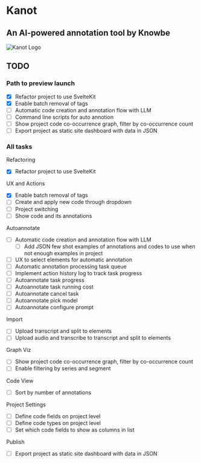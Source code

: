 # Kanot
## An AI-powered annotation tool by Knowbe

![Kanot Logo](https://github.com/user-attachments/assets/38d7af27-11ce-4ba6-941a-07218e6dbe8a)

## TODO 

### Path to preview launch

- [x] Refactor project to use SvelteKit
- [x] Enable batch removal of tags
- [ ] Automatic code creation and annotation flow with LLM
- [ ] Command line scripts for auto annotion
- [ ] Show project code co-occurrence graph, filter by co-occurrence count
- [ ] Export project as static site dashboard with data in JSON

### All tasks

Refactoring
- [x] Refactor project to use SvelteKit

UX and Actions
- [x] Enable batch removal of tags
- [ ] Create and apply new code through dropdown
- [ ] Project switching
- [ ] Show code and its annotations

Autoannotate
- [ ] Automatic code creation and annotation flow with LLM
  - [ ] Add JSON few shot examples of annotations and codes to use when not enough examples in project
- [ ] UX to select elements for automatic annotation
- [ ] Automatic annotation processing task queue
- [ ] Implement action history log to track task progress
- [ ] Autoannotate task progress
- [ ] Autoannotate task running cost
- [ ] Autoannotate cancel task
- [ ] Autoannotate pick model
- [ ] Autoannotate configure prompt
  
Import 
- [ ] Upload transcript and split to elements
- [ ] Upload audio and transcribe to transcript and split to elements

Graph Viz
- [ ] Show project code co-occurrence graph, filter by co-occurrence count
- [ ] Enable filtering by series and segment

Code View
- [ ] Sort by number of annotations

Project Settings
- [ ] Define code fields on project level
- [ ] Define code types on project level
- [ ] Set which code fields to show as columns in list

Publish 
- [ ] Export project as static site dashboard with data in JSON